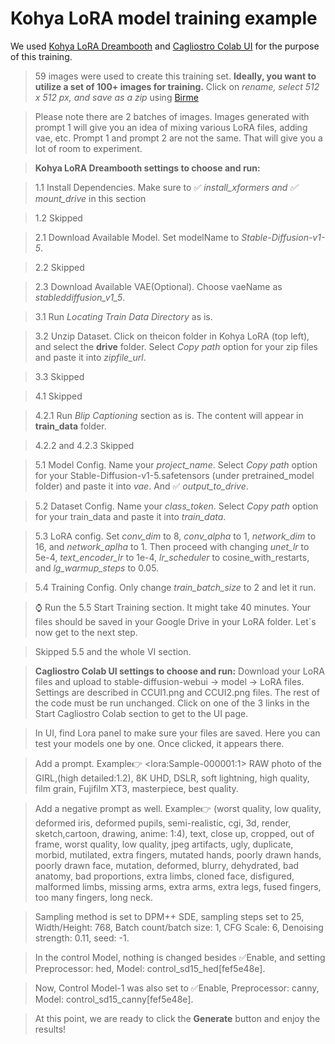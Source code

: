 # Kohya LoRA model training example

We used [Kohya LoRA Dreambooth](https://colab.research.google.com/github/Linaqruf/kohya-trainer/blob/main/kohya-LoRA-dreambooth.ipynb) 
and [Cagliostro Colab UI](https://colab.research.google.com/github/Linaqruf/sd-notebook-collection/blob/main/cagliostro-colab-ui.ipynb) for the purpose of this training.

> 59 images were used  to create this training set. **Ideally, you want to utilize a set of 100+ images for training.** 
  Click on *rename, select 512 x 512 px, and save as a zip* using [Birme](https://www.birme.net/?target_width=512&target_height=512&rename=x&rename_start=119)
  
 > Please note there are 2 batches of images. Images generated with prompt 1 will give you an idea of mixing various LoRA files, adding vae, etc. Prompt 1 and prompt 2 are not the same. That will give you a lot of room to experiment.

> **Kohya LoRA Dreambooth settings to choose and run:**

>    1.1 Install Dependencies. Make sure to ✅ *install_xformers and ✅ mount_drive*  in this section

>    1.2 Skipped

>    2.1 Download Available Model. Set modelName to *Stable-Diffusion-v1-5*.

>    2.2 Skipped

>    2.3 Download Available VAE(Optional). Choose vaeName as *stableddiffusion_v1_5*.

>    3.1 Run *Locating Train Data Directory* as is.

>    3.2 Unzip Dataset. Click on theicon folder in Kohya LoRA (top left), and select the **drive** folder. Select *Copy path* option for your zip files and paste it into *zipfile_url*.

>    3.3 Skipped

>    4.1 Skipped

>    4.2.1 Run *Blip Captioning* section as is. The content will appear in **train_data** folder.

>    4.2.2 and 4.2.3 Skipped

>    5.1  Model Config. Name your *project_name*. Select *Copy path* option for your Stable-Diffusion-v1-5.safetensors (under pretrained_model folder) and paste it into *vae*. And ✅ *output_to_drive*.

>    5.2  Dataset Config. Name your *class_token*. Select *Copy path* option for your train_data and paste it into *train_data*.

>    5.3  LoRA config. Set *conv_dim* to 8, *conv_alpha* to 1, *network_dim* to 16, and *network_aplha* to 1. Then proceed with changing *unet_lr* to 5e-4, *text_encoder_lr* to 1e-4, *lr_scheduler* to cosine_with_restarts, and *lg_warmup_steps* to 0.05.  

>    5.4 Training Config. Only change *train_batch_size* to 2 and let it run.

>    :watch: Run the 5.5 Start Training section. It might take 40 minutes. Your files should be saved in your Google Drive in your LoRA folder. Let`s now get to the next step.

> Skipped 5.5 and the whole VI section.

> **Cagliostro Colab UI settings to choose and run:**
Download your LoRA files and upload to stable-diffusion-webui -> model -> LoRA files. Settings are described in CCUI1.png and CCUI2.png files. The rest of the code must be run unchanged. Click on one of the 3 links in the Start Cagliostro Colab section to get to the UI page.

> In UI, find Lora panel to make sure your files are saved. Here you can test your models one by one. Once clicked, it appears there.

> Add a prompt.
Example:point_right:  \<lora:Sample-000001:1> RAW photo of the GIRL,(high detailed:1.2), 8K UHD, DSLR, soft lightning, high quality, film grain, Fujifilm XT3, masterpiece, best quality.

> Add a negative prompt as well. 
Example:point_right: (worst quality, low quality, deformed iris, deformed pupils, semi-realistic, cgi, 3d, render, sketch,cartoon, drawing, anime: 1:4), text, close up, cropped, out of frame, worst quality, low quality, jpeg artifacts, ugly, duplicate, morbid, mutilated, extra fingers, mutated hands, poorly drawn hands, poorly drawn face, mutation, deformed, blurry, dehydrated, bad anatomy, bad proportions, extra limbs, cloned face, disfigured, malformed limbs, missing arms, extra arms, extra legs, fused fingers, too many fingers, long neck.

> Sampling method is set to DPM++ SDE, sampling steps set to 25, Width/Height: 768, Batch count/batch size: 1, CFG Scale: 6, Denoising strength: 0.11, seed: -1.

> In the control Model, nothing is changed besides ✅Enable, and setting Preprocessor: hed, Model: control_sd15_hed[fef5e48e].

> Now, Control Model-1 was also set to ✅Enable, Preprocessor: canny, Model: control_sd15_canny[fef5e48e].

> At this point, we are ready to click the **Generate** button and enjoy the results!















  


